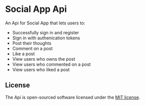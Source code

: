 # Social App Api
An Api for Social App that lets users to:
<ul>
<li>Successfully sign in and register</li>
<li>Sign in with authenication tokens</li>
<li>Post their thoughts</li>
<li>Comment on a post</li>
<li>Like a post</li>
<li>View users who owns the post</li>
<li>View users who commented on a post</li>
<li>View users who liked a post</li>
</ul>

## License

The Api is open-sourced software licensed under the [MIT license](https://opensource.org/licenses/MIT).
